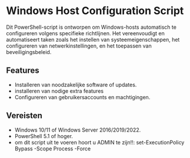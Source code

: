 # Windows Host Configuration Script

Dit PowerShell-script is ontworpen om Windows-hosts automatisch te configureren volgens specifieke richtlijnen. Het vereenvoudigt en automatiseert taken zoals het instellen van systeemeigenschappen, het configureren van netwerkinstellingen, en het toepassen van beveiligingsbeleid.

## Features

- Installeren van noodzakelijke software of updates.
- installeren van nodige extra features
- Configureren van gebruikersaccounts en machtigingen.

## Vereisten

- Windows 10/11 of Windows Server 2016/2019/2022.
- PowerShell 5.1 of hoger.
- om dit script uit te voeren hoort u ADMIN te zijn!!:
set-ExecutionPolicy Bypass -Scope Process -Force
